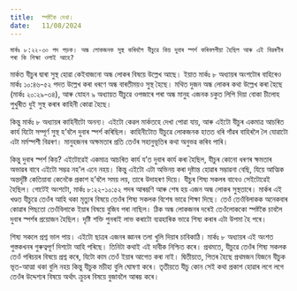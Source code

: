 ```yaml
---
title:  স্পষ্টকৈ দেখা।
date:   11/08/2024
---
```


`মাৰ্কঃ ৮:২২-৩০ পদ পড়ক। অন্ধ লোকজনক সুস্থ কৰিবলৈ যীচুৱে কিয় দুবাৰ স্পৰ্শ কৰিবলগীয়া হৈছিল আৰু এই বিৱৰণীৰ পৰা কি শিক্ষা ওলাই আহে?`

মাৰ্কত যীচুৰ দ্বাৰা সুস্থ হোৱা কেইবাজনো অন্ধ লোকৰ বিষয়ে উল্লেখ আছে। ইয়াত মাৰ্কঃ ৮ অধ্যায়ৰ অংশটোৰ বাহিৰেও মাৰ্কঃ ১০:৪৬-৫২ পদত উল্লেখ কৰা ধৰণে অন্ধ বাৰতীময়ও সুস্থ হৈছে। মথিত দুজন অন্ধ লোকৰ কথা উল্লেখ কৰা হৈছে (মাৰ্কঃ ২০:২৯-৩৪), আৰু যোহন ৯ অধ্যায়ত যীচুৱে ওপজাৰে পৰা অন্ধ মানুহ এজনক চকুত লিপি দিয়া বোকা চীলোহ পুখুৰীত ধুই সুস্থ কৰাৰ কাহিনী কোৱা হৈছে।

কিন্তু মাৰ্কঃ ৮ অধ্যায়ৰ কাহিনীটো অনন্য। এইটো কেৱল মাৰ্কতহে দেখা পোৱা যায়, আৰু এইটো যীচুৰ একমাত্ৰ আচৰিত কাৰ্য যিটো সম্পূৰ্ণ সুস্থ হ’বলৈ দুবাৰ স্পৰ্শ কৰিছিল। কাহিনীটোত যীচুৱে লোকজনক হাতত ধৰি গাঁৱৰ বাহিৰলৈ লৈ যোৱাটো এটা মৰ্মস্পশী বিৱৰণ। মানুহজনৰ অক্ষমতাৰ প্ৰতি তেওঁৰ সহানুভূতিৰ কথা অনুভৱ কৰিব পাৰি।

কিন্তু দুবাৰ স্পৰ্শ কিয়? এইটোৱেই একমাত্ৰ আচৰিত কাৰ্য য’ত দুবাৰ কাৰ্য কৰা হৈছিল, যীচুৰ কোনো ধৰণৰ ক্ষমতাৰ অভাৱৰ বাবে এইটো সম্ভৱ নহ’ল এনে নহয়। কিন্তু এইটো এটা অভিনয় কৰা দৃষ্টান্ত হোৱাৰ সম্ভাৱনা বেছি, যিয়ে আত্মিক অন্তৰ্দৃষ্টি কেতিয়াবা কেনেকৈ প্ৰকাশ হ’বলৈ সময় লয়, তাৰে উদাহৰণ দিয়ে। যীচুৰ শিষ্য সকলৰ বাবেও সেইটোৱেই হৈছিল। গোটেই অংশটো, মাৰ্কঃ ৮:২২-১০:৫২ পদৰ আৰম্ভণি আৰু শেষ হয় এজন অন্ধ লোকৰ সুস্থতাৰে। মাৰ্কৰ এই খণ্ডত যীচুৱে তেওঁৰ আহি থকা মৃত্যুৰ বিষয়ে তেওঁৰ শিষ্য সকলক বিশেষ ভাৱে শিক্ষা দিছে। তেওঁ তেওঁবিলাকক অনেকবাৰ কোৱাৰ পিছতো তেওঁবিলাকে ইয়াৰ বিষয়ে বুজিব পৰা নাছিল। ঠিক অন্ধ লোকজনৰ দৰেই তেওঁলোককো স্পষ্টকৈ চাবলৈ দুবাৰ স্পৰ্শৰ প্ৰয়োজন হৈছিল। দৃষ্টি শক্তি পুনৰাই লাভ কৰাটো ব্যৱহাৰিক ভাৱে শিষ্য কৰাৰ এটা উপমা হৈ পৰে।

শিষ্য সকলে প্ৰশ্ন ভাল পায়। এইটো ছাত্ৰৰ এজনৰ জ্ঞানৰ তলা খুলি দিয়াৰ চাবিকাঠি। মাৰ্কঃ ৮ অধ্যায়ৰ এই অংশত পুস্তকখনৰ গুৰুত্বপূৰ্ণ দিশটো আহি পৰিছে। তিনিটা কথাই এই দাবীক নিশ্চিত কৰে। প্ৰথমতে, যীচুৱে তেওঁৰ শিষ্য সকলক তেওঁ পৰিচয়ৰ বিষয়ে প্ৰশ্ন কৰে, যিটো কাম তেওঁ ইয়াৰ আগেত কৰা নাই। দ্বিতীয়তে, পিতৰ হৈছে প্ৰথমজন যিজনে যীচুক ভূত-আত্মা থকা বুলি নহয় কিন্তু যীচুক মচীহা বুলি ঘোষণা কৰে। তৃতীয়তে যীচু কোন সেই কথা প্ৰকাশ হোৱাৰ লগে লগে তেওঁৰ উদ্দেশ্যৰ বিষয়ে অৰ্থাৎ ক্ৰুচৰ বিষয়ে বুজাবলৈ আৰম্ভ কৰে।